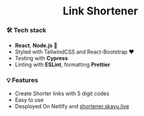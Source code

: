 <div align="center">
<h1>Link Shortener</h1>
</div>

### 🛠 Tech stack

- **React**, **Node.js** 🧠
- Styled with TailwindCSS and React-Bootstrap ❤️
- Testing with **Cypress**
- Linting with **ESLint**, formatting **Prettier**

### 💡 Features

- Create Shorter links with 5 digit codes
- Easy to use
- Desployed On Netlify and <a href="https://shortener.skayu.live">shortener.skayu.live</a>